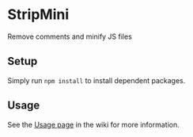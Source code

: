 # StripMini

Remove comments and minify JS files
 
## Setup

Simply run `npm install` to install dependent packages.

## Usage

See the [Usage page](https://github.com/dfeinzimer/StripMini/wiki/Usage) in the wiki for more information.
